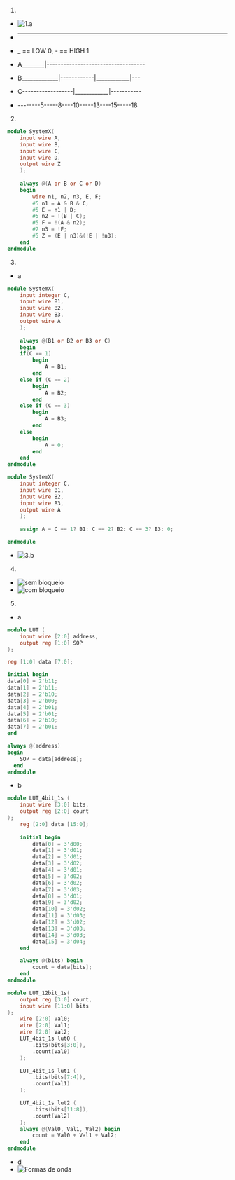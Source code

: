 1. 
- ![1.a](./img/P1.1.a.png)
- ______________________
- _ == LOW 0, - == HIGH 1

- A________|-----------------------------------
- B_____________|------------|____________|---
- C------------------|____________|-----------
- --------5-----8----10-----13----15-----18

2. 
```verilog
module SystemX(
    input wire A,
    input wire B,
    input wire C,
    input wire D,
    output wire Z
    );
    
    always @(A or B or C or D)
    begin
        wire n1, n2, n3, E, F;
        #5 n1 = A & B & C;
        #5 E = n1 | D;
        #5 n2 = !(B | C);
        #5 F = !(A & n2);
        #2 n3 = !F;
        #5 Z = (E | n3)&(!E | !n3);
    end
endmodule
```

3. 
- a 
```verilog
module SystemX(
    input integer C,
    input wire B1,
    input wire B2,
    input wire B3,
    output wire A
    );
    
    always @(B1 or B2 or B3 or C)
    begin
    if(C == 1)
        begin
            A = B1;
        end
    else if (C == 2)
        begin
            A = B2;
        end
    else if (C == 3)
        begin
            A = B3;
        end
    else
        begin
            A = 0;
        end
    end
endmodule
```


```verilog
module SystemX(
    input integer C,
    input wire B1,
    input wire B2,
    input wire B3,
    output wire A
    );
    
    assign A = C == 1? B1: C == 2? B2: C == 3? B3: 0;

endmodule
```
- ![3.b](./img/P1.3.b.png)

4. 
- ![sem bloqueio](./img/P1.4.SEM%20BLOCK.png)
- ![com bloqueio](./img/P1.4.COM%20BLOCK.png)

5. 
 - a

```verilog
module LUT (
    input wire [2:0] address,
    output reg [1:0] SOP
);

reg [1:0] data [7:0];

initial begin
data[0] = 2'b11;
data[1] = 2'b11;
data[2] = 2'b10;
data[3] = 2'b00;
data[4] = 2'b01;
data[5] = 2'b01;
data[6] = 2'b10;
data[7] = 2'b01;
end

always @(address)
begin
    SOP = data[address];
  end
endmodule
```
 - b
```verilog
module LUT_4bit_1s (
    input wire [3:0] bits,
    output reg [2:0] count
);
    reg [2:0] data [15:0];
    
    initial begin
        data[0] = 3'd00;
        data[1] = 3'd01;
        data[2] = 3'd01;
        data[3] = 3'd02;
        data[4] = 3'd01;
        data[5] = 3'd02;
        data[6] = 3'd02;
        data[7] = 3'd03;
        data[8] = 3'd01;
        data[9] = 3'd02;
        data[10] = 3'd02;
        data[11] = 3'd03;
        data[12] = 3'd02;
        data[13] = 3'd03;
        data[14] = 3'd03;
        data[15] = 3'd04;
    end

    always @(bits) begin
        count = data[bits];
    end
endmodule
```

```verilog
module LUT_12bit_1s(
    output reg [3:0] count,
    input wire [11:0] bits
);
    wire [2:0] Val0;
    wire [2:0] Val1;
    wire [2:0] Val2;
    LUT_4bit_1s lut0 (
        .bits(bits[3:0]),
        .count(Val0)
    );

    LUT_4bit_1s lut1 (
        .bits(bits[7:4]),
        .count(Val1)
    );

    LUT_4bit_1s lut2 (
        .bits(bits[11:8]),
        .count(Val2)
    );
    always @(Val0, Val1, Val2) begin
        count = Val0 + Val1 + Val2;
    end
endmodule
```
- d
- ![Formas de onda](./img/P1.5.d.png)